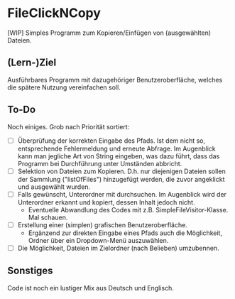 # FileClickNCopy
[WIP] Simples Programm zum Kopieren/Einfügen von (ausgewählten) Dateien.

## (Lern-)Ziel
Ausführbares Programm mit dazugehöriger Benutzeroberfläche, welches die spätere Nutzung vereinfachen soll.

## To-Do
Noch einiges. Grob nach Priorität sortiert:

- [ ] Überprüfung der korrekten Eingabe des Pfads. Ist dem nicht so, entsprechende Fehlermeldung und erneute Abfrage. Im Augenblick kann man jegliche Art von String eingeben, was dazu führt, dass das Programm bei Durchführung unter Umständen abbricht.
- [ ] Selektion von Dateien zum Kopieren. D.h. nur diejenigen Dateien sollen der Sammlung ("listOfFiles") hinzugefügt werden, die zuvor angeklickt und ausgewählt wurden.
- [ ] Falls gewünscht, Unterordner mit durchsuchen. Im Augenblick wird der Unterordner erkannt und kopiert, dessen Inhalt jedoch nicht.
   - Eventuelle Abwandlung des Codes mit z.B. SimpleFileVisitor-Klasse. Mal schauen.
- [ ] Erstellung einer (simplen) grafischen Benutzeroberfläche.
   - Ergänzend zur direkten Eingabe eines Pfads auch die Möglichkeit, Ordner über ein Dropdown-Menü auszuwählen.
- [ ] Die Möglichkeit, Dateien im Zielordner (nach Belieben) umzubennen.

## Sonstiges
Code ist noch ein lustiger Mix aus Deutsch und Englisch.
